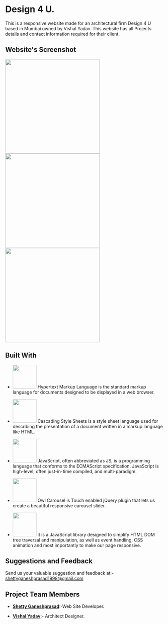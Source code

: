 # Design 4 U.

This is a responsive website made for an architectural firm Design 4 U based in Mumbai owned by Vishal Yadav.
This website has all Projects details and contact information required for their client.


## Website's Screenshot
<p>
  <img src="https://firebasestorage.googleapis.com/v0/b/sdmcet-assist.appspot.com/o/GitHub%20Readme%20App%20Screenshot%2FAnnotation%202020-05-02%20165629.jpg?alt=media&token=32d97d0a-91fd-43a3-a536-0118be11dbf7" width="300">
   <img src="https://firebasestorage.googleapis.com/v0/b/sdmcet-assist.appspot.com/o/GitHub%20Readme%20App%20Screenshot%2FAnnotat.jpg?alt=media&token=df4927cb-ae10-4419-bd29-55ed676021b2" width="300">
  
   <img src="https://firebasestorage.googleapis.com/v0/b/sdmcet-assist.appspot.com/o/GitHub%20Readme%20App%20Screenshot%2FAnnota.jpg?alt=media&token=5b591250-a8b3-4bfd-8640-c65d7e97f6ab" width="300">
</p>

## Built With 
* <img src="https://cdn.pixabay.com/photo/2017/08/05/11/16/logo-2582748_960_720.png" width="75"> Hypertext Markup Language is the standard markup language for documents designed to be displayed in a web browser. 

* <image src="https://cdn.pixabay.com/photo/2017/08/05/11/16/logo-2582747__340.png" width="75">    Cascading Style Sheets is a style sheet language used for describing the presentation of a document written in a markup language like HTML. 

* <image src="https://cdn.pixabay.com/photo/2015/04/23/17/41/javascript-736400__340.png" width="75">    JavaScript, often abbreviated as JS, is a programming language that conforms to the ECMAScript specification. JavaScript is high-level, often just-in-time compiled, and multi-paradigm.

* <image src="https://owlcarousel2.github.io/OwlCarousel2/assets/img/owl-logo.png" width="75">   Owl Carousel is Touch enabled jQuery plugin that lets us create a beautiful responsive carousel slider.

* <image src="https://miro.medium.com/max/570/1*QR2SBNwG75LyY5uwqWpN3A.png" width="75">   it is a JavaScript library designed to simplify HTML DOM tree traversal and manipulation, as well as event handling, CSS animation and most importantly to make our page responsive.


## Suggestions and Feedback
Send us your valuable suggestion and feedback at:- shettyganeshprasad1998@gmail.com 


## Project Team Members
* [**Shetty Ganeshprasad**](https://github.com/ganeshShetty98/):-Web Site Developer.
   
* [**Vishal Yadav**](https://www.instagram.com/design_4_u__/?igshid=mwr4tt7p0lj6):- Architect Designer.



